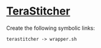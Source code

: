 # [TeraStitcher](https://hpc.nih.gov/apps/TeraStitcher.html)

Create the following symbolic links:
```
terastitcher -> wrapper.sh
```
